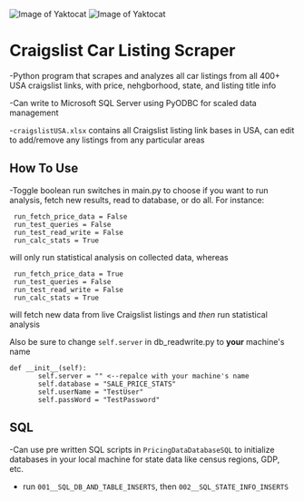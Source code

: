 
![Image of Yaktocat](https://cdn.iconscout.com/icon/free/png-256/craigslist-283553.png)
![Image of Yaktocat](https://freeiconshop.com/wp-content/uploads/edd/car-glyph-side-view.png)


# Craigslist Car Listing Scraper

-Python program that scrapes and analyzes all car listings from all 400+ USA craigslist links, with price, nehgborhood, state, and listing title info

-Can write to Microsoft SQL Server using PyODBC for scaled data management 

-```craigslistUSA.xlsx``` contains all Craigslist listing link bases in USA, can edit to add/remove any listings from any particular areas

## How To Use
-Toggle boolean run switches in main.py to choose if you want to run analysis, fetch new results, read to database, or do all. For instance: 

 ```
  run_fetch_price_data = False
  run_test_queries = False
  run_test_read_write = False
  run_calc_stats = True
```



will only run statistical analysis on collected data, whereas 


 ```
  run_fetch_price_data = True
  run_test_queries = False
  run_test_read_write = False
  run_calc_stats = True
```
  
will fetch new data from live Craigslist listings and *then* run statistical analysis 

Also be sure to change ```self.server``` in db_readwrite.py to **your** machine's name

 ```
def __init__(self):
        self.server = "" <--repalce with your machine's name
        self.database = "SALE_PRICE_STATS"
        self.userName = "TestUser"
        self.passWord = "TestPassword"
```

## SQL

-Can use pre written SQL scripts in ```PricingDataDatabaseSQL``` to initialize databases in your local machine for state data like census regions, GDP, etc.

- run ```001__SQL_DB_AND_TABLE_INSERTS```, then ```002__SQL_STATE_INFO_INSERTS```

